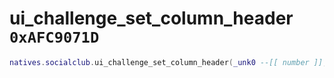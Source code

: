 # ui_challenge_set_column_header `0xAFC9071D`

```lua
natives.socialclub.ui_challenge_set_column_header(_unk0 --[[ number ]], _unk1 --[[ number ]], _unk2 --[[ number ]])
```
